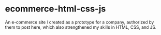 # ecommerce-html-css-js
An e-commerce site I created as a prototype for a company, authorized by them to post here, which also strengthened my skills in HTML, CSS, and JS.
